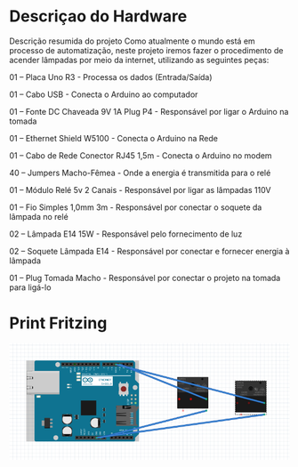 # Descriçao do Hardware

Descrição resumida do projeto
Como atualmente o mundo está em processo de automatização, neste projeto iremos fazer o procedimento de acender lâmpadas por meio da internet, utilizando as seguintes peças:

01 – Placa Uno R3 - Processa os dados (Entrada/Saída)

01 – Cabo USB - Conecta o Arduino ao computador

01 – Fonte DC Chaveada 9V 1A Plug P4 - Responsável por ligar o Arduino na tomada

01 – Ethernet Shield W5100 - Conecta o Arduino na Rede

01 – Cabo de Rede Conector RJ45 1,5m - Conecta o Arduino no modem

40 – Jumpers Macho-Fêmea - Onde a energia é transmitida para o relé

01 – Módulo Relé 5v 2 Canais - Responsável por ligar as lâmpadas 110V

01 – Fio Simples 1,0mm 3m - Responsável por conectar o soquete da lâmpada no relé

02 – Lâmpada E14 15W - Responsável pelo fornecimento de luz

02 – Soquete Lâmpada E14 - Responsável por conectar e fornecer energia à lâmpada

01 – Plug Tomada Macho - Responsável por conectar o projeto na tomada para ligá-lo

# Print Fritzing

![](img.PNG)
